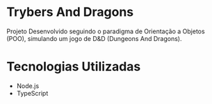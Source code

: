 # Trybers And Dragons
Projeto Desenvolvido seguindo o paradigma de Orientação a Objetos (POO), simulando um jogo de D&D (Dungeons And Dragons).

# Tecnologias Utilizadas
- Node.js
- TypeScript
